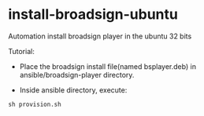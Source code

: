 # install-broadsign-ubuntu
Automation install broadsign player in the ubuntu 32 bits

Tutorial:

- Place the broadsign install file(named bsplayer.deb) in ansible/broadsign-player directory.

- Inside ansible directory, execute:
```
sh provision.sh
```
